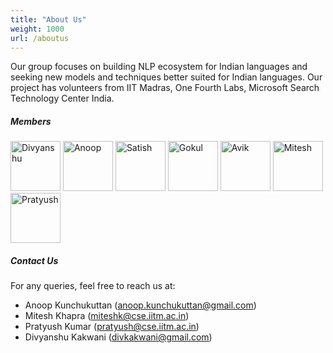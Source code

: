 ```yaml
---
title: "About Us"
weight: 1000
url: /aboutus
---
```


Our group focuses on building NLP ecosystem for Indian languages and seeking new models and techniques better suited for Indian languages. Our project has volunteers from IIT Madras, One Fourth Labs, Microsoft Search Technology Center India.

##### Members

<a href="https://github.com/divkakwani"><img height="80" src="https://avatars0.githubusercontent.com/u/2513455?s=400&u=6171e89ed0534342e86f432d9054106733629f03&v=4" class="rounded-circle" alt="Divyanshu"></a>
<a href="https://github.com/anoopkunchukuttan/"><img height="80" src="https://avatars0.githubusercontent.com/u/2256602?s=400&v=4" class="rounded-circle" alt="Anoop"></a>
<a href="https://github.com/satti007//"><img height="80" src="https://avatars2.githubusercontent.com/u/8908621?s=400&u=045c23bd5b90ce6e1ca70b1ff027aacd651cf2dc&v=4" class="rounded-circle" alt="Satish"></a>
<a href="https://github.com/gokulnc/"><img height="80" src="https://avatars1.githubusercontent.com/u/10559293?s=400&v=4" class="rounded-circle" alt="Gokul"></a>
<a href="https://github.com/react117/"><img height="80" src="https://avatars3.githubusercontent.com/u/30906514?s=460&v=4" class="rounded-circle" alt="Avik"></a>
<a href="https://www.cse.iitm.ac.in/~miteshk/"><img height="80" src="https://avatars2.githubusercontent.com/u/4814357?s=460&v=4" class="rounded-circle" alt="Mitesh"></a>
<a href="https://www.cse.iitm.ac.in/~pratyush"><img height="80" src="https://avatars0.githubusercontent.com/u/49815493?s=460&v=4" class="rounded-circle" alt="Pratyush"></a>

##### Contact Us

For any queries, feel free to reach us at:

- Anoop Kunchukuttan ([anoop.kunchukuttan@gmail.com](mailto:anoop.kunchukuttan@gmail.com))
- Mitesh Khapra ([miteshk@cse.iitm.ac.in](mailto:miteshk@cse.iitm.ac.in))
- Pratyush Kumar ([pratyush@cse.iitm.ac.in](mailto:pratyushk@cse.iitm.ac.in))
- Divyanshu Kakwani (divkakwani@gmail.com)
